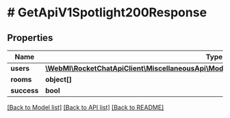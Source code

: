 # # GetApiV1Spotlight200Response

## Properties

Name | Type | Description | Notes
------------ | ------------- | ------------- | -------------
**users** | [**\WebMI\RocketChatApiClient\MiscellaneousApi\Model\GetApiV1Spotlight200ResponseUsersInner[]**](GetApiV1Spotlight200ResponseUsersInner.md) |  | [optional]
**rooms** | **object[]** |  | [optional]
**success** | **bool** |  | [optional]

[[Back to Model list]](../../README.md#models) [[Back to API list]](../../README.md#endpoints) [[Back to README]](../../README.md)
